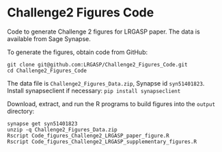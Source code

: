 # Challenge2 Figures Code

Code to generate Challenge 2 figures for LRGASP paper.  The data is available from Sage Synapse. 

To generate the figures, obtain code from GitHub:

```
git clone git@github.com:LRGASP/Challenge2_Figures_Code.git
cd Challenge2_Figures_Code
```

The data file is `Challenge2_Figures_Data.zip`, Synapse id  `syn51401823`.
Install synapseclient if necessary: `pip install synapseclient`

Download, extract, and run the R programs to build figures into the `output` directory:

```
synapse get syn51401823
unzip -q Challenge2_Figures_Data.zip
Rscript Code_figures_Challenge2_LRGASP_paper_figure.R
Rscript Code_figures_Challenge2_LRGASP_supplementary_figures.R 
```



